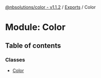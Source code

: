 [@nbsolutions/color - v1.1.2](../README.md) / [Exports](../modules.md) / Color

# Module: Color

## Table of contents

### Classes

- [Color](../classes/Color.Color-1.md)
